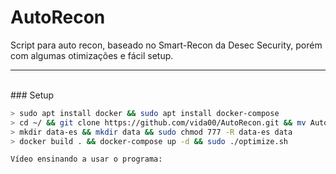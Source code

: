 # AutoRecon
Script para auto recon, baseado no Smart-Recon da Desec Security, porém com algumas otimizações e fácil setup.

---
<br>
### Setup

```sh
> sudo apt install docker && sudo apt install docker-compose
> cd ~/ && git clone https://github.com/vida00/AutoRecon.git && mv AutoRecon recon && cd recon
> mkdir data-es && mkdir data && sudo chmod 777 -R data-es data
> docker build . && docker-compose up -d && sudo ./optimize.sh

Vídeo ensinando a usar o programa: 
```
